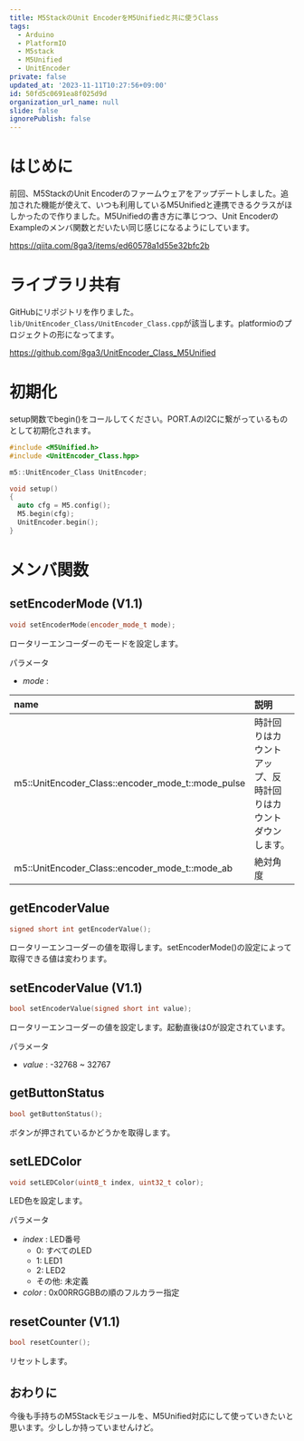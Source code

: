 ```yaml
---
title: M5StackのUnit EncoderをM5Unifiedと共に使うClass
tags:
  - Arduino
  - PlatformIO
  - M5stack
  - M5Unified
  - UnitEncoder
private: false
updated_at: '2023-11-11T10:27:56+09:00'
id: 50fd5c0691ea8f025d9d
organization_url_name: null
slide: false
ignorePublish: false
---
```

# はじめに

前回、M5StackのUnit Encoderのファームウェアをアップデートしました。追加された機能が使えて、いつも利用しているM5Unifiedと連携できるクラスがほしかったので作りました。M5Unifiedの書き方に準じつつ、Unit EncoderのExampleのメンバ関数とだいたい同じ感じになるようにしています。

https://qiita.com/8ga3/items/ed60578a1d55e32bfc2b

# ライブラリ共有

GitHubにリポジトリを作りました。`lib/UnitEncoder_Class/UnitEncoder_Class.cpp`が該当します。platformioのプロジェクトの形になってます。

https://github.com/8ga3/UnitEncoder_Class_M5Unified

# 初期化

setup関数でbegin()をコールしてください。PORT.AのI2Cに繋がっているものとして初期化されます。

```cpp:main.cpp
#include <M5Unified.h>
#include <UnitEncoder_Class.hpp>

m5::UnitEncoder_Class UnitEncoder;

void setup()
{
  auto cfg = M5.config();
  M5.begin(cfg);
  UnitEncoder.begin();
}
```

# メンバ関数

## setEncoderMode (V1.1)

```cpp
void setEncoderMode(encoder_mode_t mode);
```

ロータリーエンコーダーのモードを設定します。

パラメータ
* *mode* :

| name | 説明 |
|:-----|:-----|
|m5::UnitEncoder_Class::encoder_mode_t::mode_pulse | 時計回りはカウントアップ、反時計回りはカウントダウンします。 |
|m5::UnitEncoder_Class::encoder_mode_t::mode_ab | 絶対角度 |

## getEncoderValue

```cpp
signed short int getEncoderValue();
```

ロータリーエンコーダーの値を取得します。setEncoderMode()の設定によって取得できる値は変わります。

## setEncoderValue (V1.1)

```cpp
bool setEncoderValue(signed short int value);
```

ロータリーエンコーダーの値を設定します。起動直後は0が設定されています。

パラメータ
* *value* : -32768 ~ 32767

## getButtonStatus

```cpp
bool getButtonStatus();
```

ボタンが押されているかどうかを取得します。

## setLEDColor

```cpp
void setLEDColor(uint8_t index, uint32_t color);
```

LED色を設定します。

パラメータ
* *index* : LED番号
  * 0: すべてのLED
  * 1: LED1
  * 2: LED2
  * その他: 未定義
* *color* : 0x00RRGGBBの順のフルカラー指定

## resetCounter (V1.1)

```cpp
bool resetCounter();
```

リセットします。

## おわりに

今後も手持ちのM5Stackモジュールを、M5Unified対応にして使っていきたいと思います。少ししか持っていませんけど。
